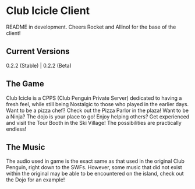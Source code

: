# Club Icicle Client
README in development.
Cheers Rocket and Allinol for the base of the client!
## Current Versions
0.2.2 (Stable) | 0.2.2 (Beta)
## The Game
Club Icicle is a CPPS (Club Penguin Private Server) dedicated to having a fresh feel, while still being Nostalgic to those who played in the earlier days. Want to be a pizza chef? Check out the Pizza Parlor in the plaza! Want to be a Ninja? The dojo is your place to go! Enjoy helping others? Get experienced and visit the Tour Booth in the Ski Village! The possibilities are practically endless!
## The Music
The audio used in game is the exact same as that used in the original Club Penguin, right down to the SWFs. However, some music that did not exist within the original may be able to be encountered on the island, check out the Dojo for an example!
